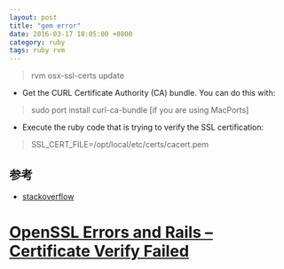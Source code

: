 ```yaml
---
layout: post
title: "gem error"
date: 2016-03-17 18:05:00 +0800
category: ruby
tags: ruby rvm
---
```



> rvm osx-ssl-certs update

* Get the CURL Certificate Authority (CA) bundle. You can do this with:
> sudo port install curl-ca-bundle [if you are using MacPorts]
* Execute the ruby code that is trying to verify the SSL certification: 
> SSL_CERT_FILE=/opt/local/etc/certs/cacert.pem

## 参考
* [stackoverflow](http://stackoverflow.com/questions/4528101/ssl-connect-returned-1-errno-0-state-sslv3-read-server-certificate-b-certificat)
# [OpenSSL Errors and Rails – Certificate Verify Failed](http://railsapps.github.io/openssl-certificate-verify-failed.html)